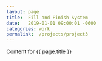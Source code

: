 ```yaml
---
layout: page
title:  Fill and Finish System
date:   2019-01-01 09:00:01 -0600
categories: work
permalink:  /projects/project3
---
```

Content for {{ page.title }}